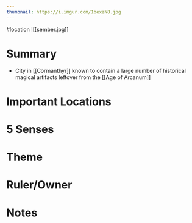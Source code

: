 ```yaml
---
thumbnail: https://i.imgur.com/1bexzN8.jpg
---
```

#location
![[sember.jpg]]

# Summary
- City in [[Cormanthyr]] known to contain a large number of historical magical artifacts leftover from the [[Age of Arcanum]]

# Important Locations
# 5 Senses
# Theme
# Ruler/Owner
# Notes
